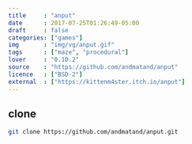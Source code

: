 ```yaml
---
title     : "anput"
date      : 2017-07-25T01:26:49-05:00
draft     : false
categories: ["games"]
img       : "img/vg/anput.gif"
tags      : ["maze", "procedural"]
lover     : "0.10.2"
source    : "https://github.com/andmatand/anput"
licence   : ["BSD-2"]
external  : ["https://kittenm4ster.itch.io/anput"]
---
```


## clone

``` sh
git clone https://github.com/andmatand/anput.git
```
